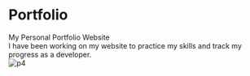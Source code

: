 # Portfolio
My Personal Portfolio Website <br>
I have been working on my website to practice my skills and track my progress as a developer. <br>
![p4](https://user-images.githubusercontent.com/90318905/178304160-a69d4d4a-014c-43d4-8f29-1fb47f4564ea.png)


